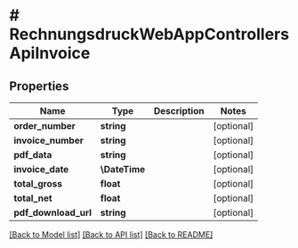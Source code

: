 # # RechnungsdruckWebAppControllersApiInvoice

## Properties

Name | Type | Description | Notes
------------ | ------------- | ------------- | -------------
**order_number** | **string** |  | [optional]
**invoice_number** | **string** |  | [optional]
**pdf_data** | **string** |  | [optional]
**invoice_date** | **\DateTime** |  | [optional]
**total_gross** | **float** |  | [optional]
**total_net** | **float** |  | [optional]
**pdf_download_url** | **string** |  | [optional]

[[Back to Model list]](../../README.md#models) [[Back to API list]](../../README.md#endpoints) [[Back to README]](../../README.md)
